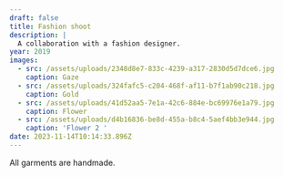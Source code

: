 ```yaml
---
draft: false
title: Fashion shoot
description: |
  A collaboration with a fashion designer.
year: 2019
images:
  - src: /assets/uploads/2348d8e7-833c-4239-a317-2830d5d7dce6.jpg
    caption: Gaze
  - src: /assets/uploads/324fafc5-c204-468f-af11-b7f1ab90c218.jpg
    caption: Gold
  - src: /assets/uploads/41d52aa5-7e1a-42c6-884e-bc69976e1a79.jpg
    caption: Flower
  - src: /assets/uploads/d4b16836-be8d-455a-b8c4-5aef4bb3e944.jpg
    caption: 'Flower 2 '
date: 2023-11-14T10:14:33.896Z
---
```


All garments are handmade.
